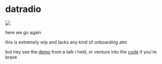 # datradio
![](https://cblgh.org/i/2018-03/2407rtL.png)


here we go again

this is extremely wip and lacks any kind of onboarding atm

but hey see the [demo](https://www.youtube.com/watch?v=-0cgl6okmUs&feature=youtu.be&t=1670) from a talk i held, or venture into the [code](https://github.com/cblgh/datradio/blob/master/app.js) if you're brave
